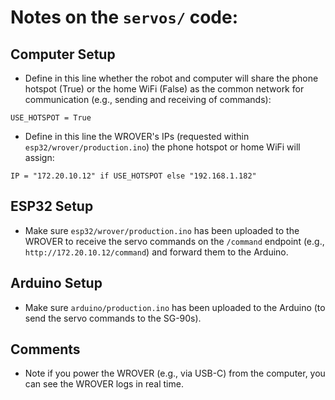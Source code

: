 # Notes on the `servos/` code:

## Computer Setup

- Define in this line whether the robot and computer will share the phone hotspot (True) or the home WiFi (False) as the common network for communication (e.g., sending and receiving of commands):

```
USE_HOTSPOT = True
```

- Define in this line the WROVER's IPs (requested within `esp32/wrover/production.ino`) the phone hotspot or home WiFi will assign:

```
IP = "172.20.10.12" if USE_HOTSPOT else "192.168.1.182"
```

## ESP32 Setup

- Make sure `esp32/wrover/production.ino` has been uploaded to the WROVER to receive the servo commands on the `/command` endpoint (e.g., `http://172.20.10.12/command`) and forward them to the Arduino.

## Arduino Setup

- Make sure `arduino/production.ino` has been uploaded to the Arduino (to send the servo commands to the SG-90s).

## Comments

- Note if you power the WROVER (e.g., via USB-C) from the computer, you can see the WROVER logs in real time.
